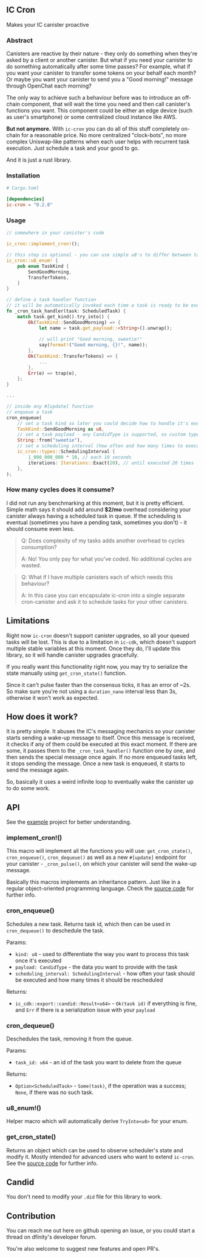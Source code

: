 ## IC Cron

Makes your IC canister proactive

### Abstract

Canisters are reactive by their nature - they only do something when they're asked by a client or another canister. But
what if you need your canister to do something automatically after some time passes? For example, what if you want your
canister to transfer some tokens on your behalf each month? Or maybe you want your canister to send you a "Good
morning!"
message through OpenChat each morning?

The only way to achieve such a behaviour before was to introduce an off-chain component, that will wait the time you
need and then call canister's functions you want. This component could be either an edge device (such as user's
smartphone) or some centralized cloud instance like AWS.

**But not anymore.** With `ic-cron` you can do all of this stuff completely on-chain for a reasonable price. No more
centralized "clock-bots", no more complex Uniswap-like patterns when each user helps with recurrent task execution. Just
schedule a task and your good to go.

And it is just a rust library.

### Installation

```toml
# Cargo.toml

[dependencies]
ic-cron = "0.2.8"
```

### Usage

```rust
// somewhere in your canister's code

ic_cron::implement_cron!();

// this step is optional - you can use simple u8's to differ between task handlers
ic_cron::u8_enum! {
    pub enum TaskKind {
        SendGoodMorning,
        TransferTokens,
    }
}

// define a task handler function
// it will be automatically invoked each time a task is ready to be executed
fn _cron_task_handler(task: ScheduledTask) {
    match task.get_kind().try_into() {
        Ok(TaskKind::SendGoodMorning) => {
            let name = task.get_payload::<String>().unwrap();
      
            // will print "Good morning, sweetie!"      
            say(format!("Good morning, {}!", name));
        },
        Ok(TaskKind::TransferTokens) => {
            ...
        },
        Err(e) => trap(e),
    };
}

...

// inside any #[update] function
// enqueue a task
cron_enqueue(
    // set a task kind so later you could decide how to handle it's execution
    TaskKind::SendGoodMorning as u8,
    // set a task payload - any CandidType is supported, so custom types would also work fine
    String::from("sweetie"), 
    // set a scheduling interval (how often and how many times to execute)
    ic_cron::types::SchedulingInterval {
        1_000_000_000 * 10, // each 10 seconds
        iterations: Iterations::Exact(20), // until executed 20 times
    },
);
```

### How many cycles does it consume?

I did not run any benchmarking at this moment, but it is pretty efficient. Simple math says it should add around **$2/mo** 
overhead considering your canister always having a scheduled task in queue. If the scheduling is eventual (sometimes you 
have a pending task, sometimes you don't) - it should consume even less.

> Q: Does complexity of my tasks adds another overhead to cycles consumption?
>
> A: No! You only pay for what you've coded. No additional cycles are wasted.

> Q: What if I have multiple canisters each of which needs this behaviour?
>
> A: In this case you can encapsulate ic-cron into a single separate cron-canister and ask it to schedule
> tasks for your other canisters.

## Limitations

Right now `ic-cron` doesn't support canister upgrades, so all your queued tasks will be lost. This is due to a
limitation in `ic-cdk`, which doesn't support multiple stable variables at this moment. Once they do, I'll update this
library, so it will handle canister upgrades gracefully.

If you really want this functionality right now, you may try to serialize the state manually using `get_cron_state()`
function.

Since it can't pulse faster than the consensus ticks, it has an error of ~2s. So make sure you're not using a
`duration_nano` interval less than 3s, otherwise it won't work as expected.

## How does it work?

It is pretty simple. It abuses the IC's messaging mechanics so your canister starts sending a wake-up message to itself.
Once this message is received, it checks if any of them could be executed at this exact moment. If there are some, 
it passes them to the `_cron_task_handler()` function one by one, and then sends the special
message once again. If no more enqueued tasks left, it stops sending the message. Once a new task is enqueued, it starts
to send the message again.

So, basically it uses a weird infinite loop to eventually wake the canister up to do some work.

## API

See the [example](./example) project for better understanding.

### implement_cron!()

This macro will implement all the functions you will use: `get_cron_state()`, `cron_enqueue()`, `cron_dequeue()` as well
as a new `#[update]` endpoint for your canister - `_cron_pulse()`, on which your canister will send the wake-up message.

Basically this macros implements an inheritance pattern. Just like in a regular object-oriented programming language.
Check the [source code](ic-cron-rs/src/macros.rs) for further info.

### cron_enqueue()

Schedules a new task. Returns task id, which then can be used in `cron_dequeue()` to deschedule the task.

Params:

* `kind: u8` - used to differentiate the way you want to process this task once it's executed
* `payload: CandidType` - the data you want to provide with the task
* `scheduling_interval: SchedulingInterval` - how often your task should be executed and how many times it should be
  rescheduled

Returns:

* `ic_cdk::export::candid::Result<u64>` - `Ok(task id)` if everything is fine, and `Err` if there is a serialization
  issue with your `payload`

### cron_dequeue()

Deschedules the task, removing it from the queue.

Params:

* `task_id: u64` - an id of the task you want to delete from the queue

Returns:

* `Option<ScheduledTask>` - `Some(task)`, if the operation was a success; `None`, if there was no such task.

### u8_enum!()

Helper macro which will automatically derive `TryInto<u8>` for your enum.

### get_cron_state()

Returns an object which can be used to observe scheduler's state and modify it. Mostly intended for advanced users who
want to extend `ic-cron`. See the [source code](ic-cron-rs/src/task_scheduler.rs) for further info.

## Candid

You don't need to modify your `.did` file for this library to work.

## Contribution

You can reach me out here on github opening an issue, or you could start a thread on dfinity's developer forum.

You're also welcome to suggest new features and open PR's.
